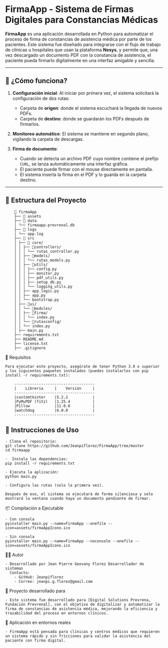# FirmaApp - Sistema de Firmas Digitales para Constancias Médicas

**FirmaApp** es una aplicación desarrollada en Python para automatizar el proceso de firma de constancias de asistencia médica por parte de los pacientes. Este sistema fue diseñado para integrarse con el flujo de trabajo de clínicas u hospitales que usan la plataforma **Nesys**, y permite que, una vez descargado un documento PDF con la constancia de asistencia, el paciente pueda firmarlo digitalmente en una interfaz amigable y sencilla.

---

## 🧠 ¿Cómo funciona?

1. **Configuración inicial**: Al iniciar por primera vez, el sistema solicitará la configuración de dos rutas:
   - Carpeta de **origen**: donde el sistema escuchará la llegada de nuevos PDFs.
   - Carpeta de **destino**: donde se guardarán los PDFs después de firmarlos.

2. **Monitoreo automático**: El sistema se mantiene en segundo plano, vigilando la carpeta de descargas.

3. **Firma de documento**:
   - Cuando se detecta un archivo PDF cuyo nombre contiene el prefijo `CURL`, se lanza automáticamente una interfaz gráfica.
   - El paciente puede firmar con el mouse directamente en pantalla.
   - El sistema inserta la firma en el PDF y lo guarda en la carpeta destino.

---

## 📁 Estructura del Proyecto

```
    📁 firmaApp
    ├── 📁 assets
    ├── 📁 data
    │ └── firmaapp-prevrenal.db
    ├── 📁 logs
    │ └── app.log
    ├── 📁 src
    │ ├── 📁 core/
    │ │ ├── 📁controllers/
    │ │ │ └── rutas_controller.py
    │ │ ├── 📁models/
    │ │ │ └── rutas_models.py
    │ │ ├── 📁utils/
    │ │ │ ├── config.py
    │ │ │ ├── monitor.py
    │ │ │ ├── pdf_utils.py
    │ │ │ ├── setup_db.py
    │ │ │ └── logging_utils.py
    │ │ ├── app_logic.py
    │ │ ├── app.py
    │ │ └── bootstrap.py
    │ ├── 📁ui/
    │ │ └── 📁modules/
    │ │ ├── 📁firma/
    │ │ │ └── index.py
    │ │ └── 📁rutasconfig/
    │ │ └── index.py
    │ ├── main.py
    ├── requirements.txt
    ├── README.md
    ├── license.txt
    ├── .gitignore
```

🧪 Requisitos

    Para ejecutar este proyecto, asegúrate de tener Python 3.9 o superior y los siguientes paquetes instalados (puedes instalarlos con pip install -r requirements.txt):

        ------------------------------------
        |    Libreria     |    Versión     |
        ------------------------------------
        |customtkinter    |5.2.2           |
        |PyMuPDF (fitz)   |1.25.4          |
        |Pillow           |11.0.0          |
        |watchdog         |6.0.0           |
        ------------------------------------


## 🚀 Instrucciones de Uso

    - Clona el repositorio: 
    git clone https://github.com/Jeanpiflorez/FirmaApp/tree/master
    cd firmaapp

    -  Instala las dependencias:
    pip install -r requirements.txt

    - Ejecuta la aplicación:
    python main.py

    - Configura las rutas (solo la primera vez).

    Después de eso, el sistema se ejecutará de forma silenciosa y solo mostrará la ventana cuando haya un documento pendiente de firmar.

📦 Compilación a Ejecutable

    - Con consola
    pyinstaller main.py --name=FirmaApp --onefile --icon=assets/firmaAppIcono.ico

    - Sin consola
    pyinstaller main.py --name=FirmaApp --noconsole --onefile --icon=assets/firmaAppIcono.ico

🧑‍💻 Autor

    - Desarrollado por Jean Pierre Geovany Florez Desarrollador de sistemas
      Contacto:
        - GitHub: Jeanpiflorez
        - Correo: jeanpi.g.florez@gmail.com

📌 Proyecto desarrollado para

    - Este sistema fue desarrollado para [Digital Solutions Prevrena, Fundación Prevrenal], con el objetivo de digitalizar y automatizar la firma de constancias de asistencia médica, mejorando la eficiencia y trazabilidad del proceso en entornos clínicos.

🏥 Aplicación en entornos reales

    - FirmaApp está pensada para clínicas y centros médicos que requieren un sistema rápido y sin fricciones para validar la asistencia del paciente con firma digital.